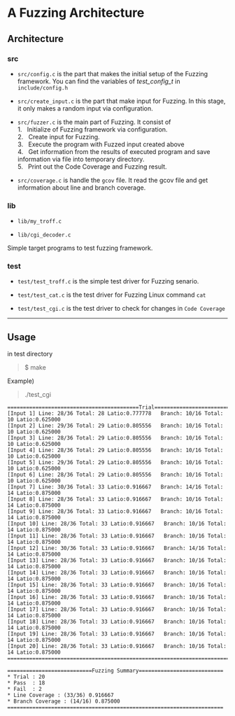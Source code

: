 # A Fuzzing Architecture

## Architecture

### src

- ```src/config.c``` is the part that makes the initial setup of the Fuzzing framework. You can find the variables of *test_config_t* in ```include/config.h```

- ```src/create_input.c``` is the part that make input for Fuzzing. In this stage, it only makes a random input via configuration.

- ```src/fuzzer.c``` is the main part of Fuzzing. It consist of <br/> 1. &nbsp; Initialize of Fuzzing framework via configuration. 
<br/> 2. &nbsp; Create input for Fuzzing.
<br/> 3. &nbsp; Execute the program with Fuzzed input created above
<br/> 4. &nbsp; Get information from the results of executed program and save information via file into temporary directory.
<br/> 5. &nbsp; Print out the Code Coverage and Fuzzing result. 

- ```src/coverage.c``` is handle the ```gcov``` file. It read the gcov file and get information about line and branch coverage.

### lib 


- ```lib/my_troff.c```  

- ```lib/cgi_decoder.c```

Simple target programs to test fuzzing framework.


### test

- ```test/test_troff.c``` is the simple test driver for Fuzzing senario. 

- ```test/test_cat.c``` is the test driver for Fuzzing Linux command ```cat``` 

- ```test/test_cgi.c``` is the test driver to check for changes in ```Code Coverage```


---

## Usage

in test directory

> $ make 

Example)

> ./test_cgi

```
==========================================Trial==========================================
[Input 1] Line: 28/36 Total: 28 Latio:0.777778   Branch: 10/16 Total: 10 Latio:0.625000
[Input 2] Line: 29/36 Total: 29 Latio:0.805556   Branch: 10/16 Total: 10 Latio:0.625000
[Input 3] Line: 28/36 Total: 29 Latio:0.805556   Branch: 10/16 Total: 10 Latio:0.625000
[Input 4] Line: 28/36 Total: 29 Latio:0.805556   Branch: 10/16 Total: 10 Latio:0.625000
[Input 5] Line: 29/36 Total: 29 Latio:0.805556   Branch: 10/16 Total: 10 Latio:0.625000
[Input 6] Line: 28/36 Total: 29 Latio:0.805556   Branch: 10/16 Total: 10 Latio:0.625000
[Input 7] Line: 30/36 Total: 33 Latio:0.916667   Branch: 14/16 Total: 14 Latio:0.875000
[Input 8] Line: 28/36 Total: 33 Latio:0.916667   Branch: 10/16 Total: 14 Latio:0.875000
[Input 9] Line: 28/36 Total: 33 Latio:0.916667   Branch: 10/16 Total: 14 Latio:0.875000
[Input 10] Line: 28/36 Total: 33 Latio:0.916667   Branch: 10/16 Total: 14 Latio:0.875000
[Input 11] Line: 28/36 Total: 33 Latio:0.916667   Branch: 10/16 Total: 14 Latio:0.875000
[Input 12] Line: 30/36 Total: 33 Latio:0.916667   Branch: 14/16 Total: 14 Latio:0.875000
[Input 13] Line: 28/36 Total: 33 Latio:0.916667   Branch: 10/16 Total: 14 Latio:0.875000
[Input 14] Line: 28/36 Total: 33 Latio:0.916667   Branch: 10/16 Total: 14 Latio:0.875000
[Input 15] Line: 28/36 Total: 33 Latio:0.916667   Branch: 10/16 Total: 14 Latio:0.875000
[Input 16] Line: 28/36 Total: 33 Latio:0.916667   Branch: 10/16 Total: 14 Latio:0.875000
[Input 17] Line: 28/36 Total: 33 Latio:0.916667   Branch: 10/16 Total: 14 Latio:0.875000
[Input 18] Line: 28/36 Total: 33 Latio:0.916667   Branch: 10/16 Total: 14 Latio:0.875000
[Input 19] Line: 28/36 Total: 33 Latio:0.916667   Branch: 10/16 Total: 14 Latio:0.875000
[Input 20] Line: 28/36 Total: 33 Latio:0.916667   Branch: 10/16 Total: 14 Latio:0.875000
=========================================================================================

===========================Fuzzing Summary===========================
* Trial : 20
* Pass  : 18
* Fail  : 2
* Line Coverage : (33/36) 0.916667
* Branch Coverage : (14/16) 0.875000
=====================================================================
```
